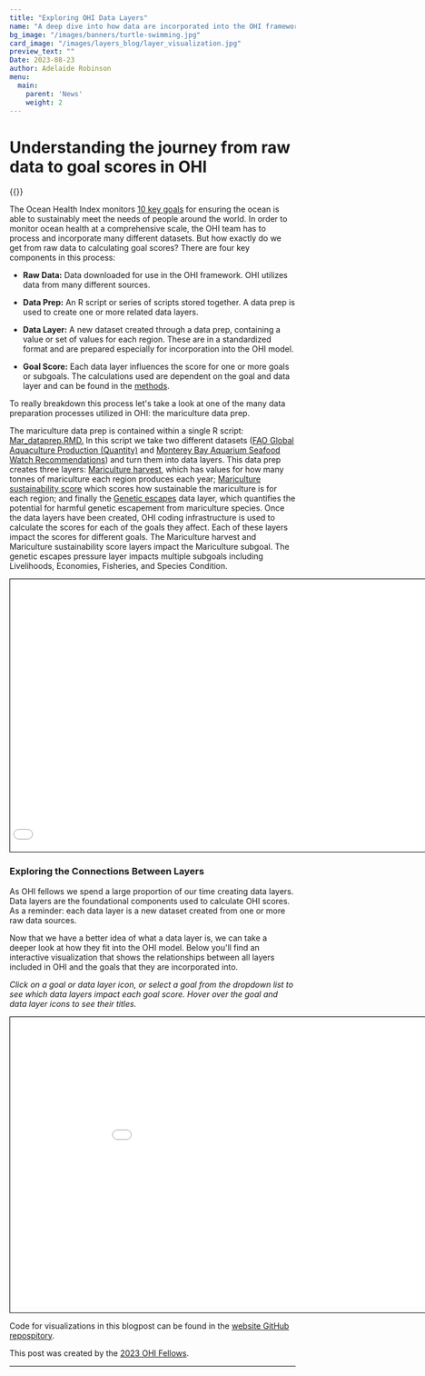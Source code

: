 ```yaml
---
title: "Exploring OHI Data Layers"
name: "A deep dive into how data are incorporated into the OHI framework"
bg_image: "/images/banners/turtle-swimming.jpg"
card_image: "/images/layers_blog/layer_visualization.jpg"
preview_text: ""
Date: 2023-08-23
author: Adelaide Robinson
menu:
  main:
    parent: 'News'
    weight: 2
---
```


# Understanding the journey from raw data to goal scores in OHI

{{<newsHead>}}

The Ocean Health Index monitors [10 key goals](https://oceanhealthindex.org/goals/) for ensuring the ocean is able to sustainably meet the needs of people around the world. In order to monitor ocean health at a comprehensive scale, the OHI team has to process and incorporate many different datasets. But how exactly do we get from raw data to calculating goal scores? There are four key components in this process:

-   **Raw Data:** Data downloaded for use in the OHI framework. OHI utilizes data from many different sources.

-   **Data Prep:** An R script or series of scripts stored together. A data prep is used to create one or more related data layers.

-   **Data Layer:** A new dataset created through a data prep, containing a value or set of values for each region. These are in a standardized format and are prepared especially for incorporation into the OHI model.

-   **Goal Score:** Each data layer influences the score for one or more goals or subgoals. The calculations used are dependent on the goal and data layer and can be found in the [methods](https://oceanhealthindex.org/images/htmls/Supplement.html#6_Goal_models_and_data).

To really breakdown this process let's take a look at one of the many data preparation processes utilized in OHI: the mariculture data prep.

The mariculture data prep is contained within a single R script: [Mar_dataprep.RMD.](https://ohi-science.org/ohiprep_v2023/globalprep/mar/v2023/mar_dataprep.html) In this script we take two different datasets ([FAO Global Aquaculture Production (Quantity)](https://www.fao.org/fishery/statistics-query/en/aquaculture/aquaculture_quantity) and [Monterey Bay Aquarium Seafood Watch Recommendations](https://www.seafoodwatch.org/)) and turn them into data layers. This data prep creates three layers: [Mariculture harvest](https://github.com/OHI-Science/ohiprep_v2023/blob/gh-pages/globalprep/mar/v2023/output/mar_harvest_tonnes.csv), which has values for how many tonnes of mariculture each region produces each year; [Mariculture sustainability score](https://github.com/OHI-Science/ohiprep_v2023/blob/gh-pages/globalprep/mar/v2023/output/mar_sustainability.csv) which scores how sustainable the mariculture is for each region; and finally the [Genetic escapes](https://github.com/OHI-Science/ohiprep_v2023/blob/gh-pages/globalprep/mar/v2023/output/GenEsc.csv) data layer, which quantifies the potential for harmful genetic escapement from mariculture species. Once the data layers have been created, OHI coding infrastructure is used to calculate the scores for each of the goals they affect. Each of these layers impact the scores for different goals. The Mariculture harvest and Mariculture sustainability score layers impact the Mariculture subgoal. The genetic escapes pressure layer impacts multiple subgoals including Livelihoods, Economies, Fisheries, and Species Condition.

<div style="width: 850px; overflow: hidden; border: 1px solid #000;">
  <iframe seamless src="/images/layers_blog/mar_connections.html" width="1000" height="500" style="margin-left: -150px; margin-right: -500px; margin-top: -20px; border: none;" scrolling="no"></iframe>
</div>

### Exploring the Connections Between Layers

As OHI fellows we spend a large proportion of our time creating data layers. Data layers are the foundational components used to calculate OHI scores. As a reminder: each data layer is a new dataset created from one or more raw data sources.

Now that we have a better idea of what a data layer is, we can take a deeper look at how they fit into the OHI model. Below you'll find an interactive visualization that shows the relationships between all layers included in OHI and the goals that they are incorporated into.

*Click on a goal or data layer icon, or select a goal from the dropdown list to see which data layers impact each goal score. Hover over the goal and data layer icons to see their titles.*

<div style="width: 930px; overflow: hidden; border: 1px solid #000;">
  <iframe seamless src="/images/layers_blog/layer_connections.html" width="1000" height="570" style="margin-left: -20px; margin-right: -500px; margin-top: -60px; margin-bottom: 10px; border: none;" scrolling="no"></iframe>
</div>

Code for visualizations in this blogpost can be found in the [website GitHub repospitory](https://github.com/OHI-Science/OHI-website/blob/dev/scripts/layers_blogpost_visualizations.Rmd).

This post was created by the [2023 OHI Fellows](https://oceanhealthindex.org/about/ohifellows/).

------------------------------------------------------------------------
